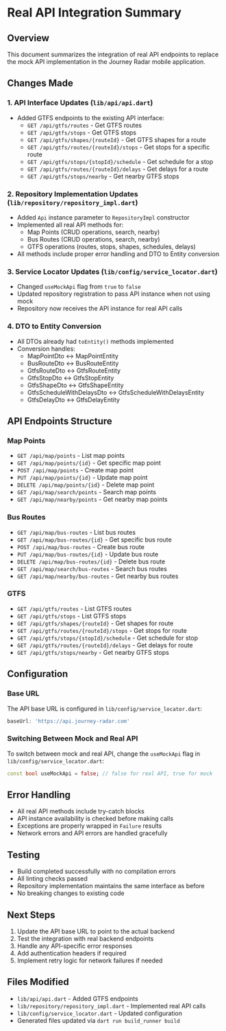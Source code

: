 # Real API Integration Summary

## Overview
This document summarizes the integration of real API endpoints to replace the mock API implementation in the Journey Radar mobile application.

## Changes Made

### 1. API Interface Updates (`lib/api/api.dart`)
- Added GTFS endpoints to the existing API interface:
  - `GET /api/gtfs/routes` - Get GTFS routes
  - `GET /api/gtfs/stops` - Get GTFS stops
  - `GET /api/gtfs/shapes/{routeId}` - Get GTFS shapes for a route
  - `GET /api/gtfs/routes/{routeId}/stops` - Get stops for a specific route
  - `GET /api/gtfs/stops/{stopId}/schedule` - Get schedule for a stop
  - `GET /api/gtfs/routes/{routeId}/delays` - Get delays for a route
  - `GET /api/gtfs/stops/nearby` - Get nearby GTFS stops

### 2. Repository Implementation Updates (`lib/repository/repository_impl.dart`)
- Added `Api` instance parameter to `RepositoryImpl` constructor
- Implemented all real API methods for:
  - Map Points (CRUD operations, search, nearby)
  - Bus Routes (CRUD operations, search, nearby)
  - GTFS operations (routes, stops, shapes, schedules, delays)
- All methods include proper error handling and DTO to Entity conversion

### 3. Service Locator Updates (`lib/config/service_locator.dart`)
- Changed `useMockApi` flag from `true` to `false`
- Updated repository registration to pass API instance when not using mock
- Repository now receives the API instance for real API calls

### 4. DTO to Entity Conversion
- All DTOs already had `toEntity()` methods implemented
- Conversion handles:
  - MapPointDto ↔ MapPointEntity
  - BusRouteDto ↔ BusRouteEntity
  - GtfsRouteDto ↔ GtfsRouteEntity
  - GtfsStopDto ↔ GtfsStopEntity
  - GtfsShapeDto ↔ GtfsShapeEntity
  - GtfsScheduleWithDelaysDto ↔ GtfsScheduleWithDelaysEntity
  - GtfsDelayDto ↔ GtfsDelayEntity

## API Endpoints Structure

### Map Points
- `GET /api/map/points` - List map points
- `GET /api/map/points/{id}` - Get specific map point
- `POST /api/map/points` - Create map point
- `PUT /api/map/points/{id}` - Update map point
- `DELETE /api/map/points/{id}` - Delete map point
- `GET /api/map/search/points` - Search map points
- `GET /api/map/nearby/points` - Get nearby map points

### Bus Routes
- `GET /api/map/bus-routes` - List bus routes
- `GET /api/map/bus-routes/{id}` - Get specific bus route
- `POST /api/map/bus-routes` - Create bus route
- `PUT /api/map/bus-routes/{id}` - Update bus route
- `DELETE /api/map/bus-routes/{id}` - Delete bus route
- `GET /api/map/search/bus-routes` - Search bus routes
- `GET /api/map/nearby/bus-routes` - Get nearby bus routes

### GTFS
- `GET /api/gtfs/routes` - List GTFS routes
- `GET /api/gtfs/stops` - List GTFS stops
- `GET /api/gtfs/shapes/{routeId}` - Get shapes for route
- `GET /api/gtfs/routes/{routeId}/stops` - Get stops for route
- `GET /api/gtfs/stops/{stopId}/schedule` - Get schedule for stop
- `GET /api/gtfs/routes/{routeId}/delays` - Get delays for route
- `GET /api/gtfs/stops/nearby` - Get nearby GTFS stops

## Configuration

### Base URL
The API base URL is configured in `lib/config/service_locator.dart`:
```dart
baseUrl: 'https://api.journey-radar.com'
```

### Switching Between Mock and Real API
To switch between mock and real API, change the `useMockApi` flag in `lib/config/service_locator.dart`:
```dart
const bool useMockApi = false; // false for real API, true for mock
```

## Error Handling
- All real API methods include try-catch blocks
- API instance availability is checked before making calls
- Exceptions are properly wrapped in `Failure` results
- Network errors and API errors are handled gracefully

## Testing
- Build completed successfully with no compilation errors
- All linting checks passed
- Repository implementation maintains the same interface as before
- No breaking changes to existing code

## Next Steps
1. Update the API base URL to point to the actual backend
2. Test the integration with real backend endpoints
3. Handle any API-specific error responses
4. Add authentication headers if required
5. Implement retry logic for network failures if needed

## Files Modified
- `lib/api/api.dart` - Added GTFS endpoints
- `lib/repository/repository_impl.dart` - Implemented real API calls
- `lib/config/service_locator.dart` - Updated configuration
- Generated files updated via `dart run build_runner build`
